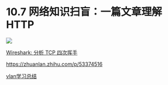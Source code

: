 # 10.7 网络知识扫盲：一篇文章理解 HTTP 

![](http://image.iswbm.com/20200602135014.png)



[Wireshark: 分析 TCP 四次挥手](http://www.veryitman.com/2018/12/16/Wireshark-分析-TCP-四次挥手/)

https://zhuanlan.zhihu.com/p/53374516



[vlan学习总结](https://www.jianshu.com/p/54d5189ddb88)

